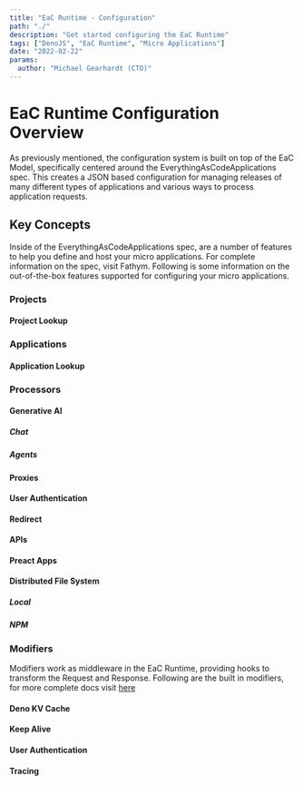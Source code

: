 ```yaml
---
title: "EaC Runtime - Configuration"
path: "./"
description: "Get started configuring the EaC Runtime"
tags: ["DenoJS", "EaC Runtime", "Micro Applications"]
date: "2022-02-22"
params:
  author: "Michael Gearhardt (CTO)"
---
```


# EaC Runtime Configuration Overview

As previously mentioned, the configuration system is built on top of the
<a target="_blank">EaC Model</a>, specifically centered around the
<a target="_blank">EverythingAsCodeApplications</a> spec. This creates a JSON
based configuration for managing releases of many different types of
applications and various ways to process application requests.

## Key Concepts

Inside of the EverythingAsCodeApplications spec, are a number of features to
help you define and host your micro applications. For complete information on
the spec, visit <a target="_blank">Fathym</a>. Following is some information on
the out-of-the-box features supported for configuring your micro applications.

### Projects

#### Project Lookup

### Applications

#### Application Lookup

### Processors

#### Generative AI

##### Chat

##### Agents

#### Proxies

#### User Authentication

#### Redirect

#### APIs

#### Preact Apps

#### Distributed File System

##### Local

##### NPM

### Modifiers

Modifiers work as middleware in the EaC Runtime, providing hooks to transform
the Request and Response. Following are the built in modifiers, for more
complete docs visit [here](modifiers/Overview.md)

#### Deno KV Cache

#### Keep Alive

#### User Authentication

#### Tracing
